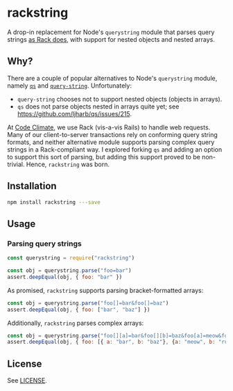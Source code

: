 # rackstring

A drop-in replacement for Node's `querystring` module that parses query strings [as Rack does](https://github.com/rack/rack/blob/master/lib/rack/query_parser.rb), with support for nested objects and nested arrays.

## Why?

There are a couple of popular alternatives to Node's `querystring` module, namely [`qs`](https://github.com/ljharb/qs) and [`query-string`](https://github.com/sindresorhus/query-string). Unfortunately:
- `query-string` chooses not to support nested objects (objects in arrays).
- `qs` does not parse objects nested in arrays quite yet; see https://github.com/ljharb/qs/issues/215.

At [Code Climate](https://codeclimate.com), we use Rack (vis-a-vis Rails) to handle web requests. Many of our client-to-server transactions rely on conforming query string formats, and neither alternative module supports parsing complex query strings in a Rack-compliant way. I explored forking `qs` and adding an option to support this sort of parsing, but adding this support proved to be non-trivial. Hence, `rackstring` was born.

## Installation

```sh
npm install rackstring ---save
```

## Usage

### Parsing query strings

```js
const querystring = require("rackstring")

const obj = querystring.parse("foo=bar")
assert.deepEqual(obj, { foo: "bar" })
```

As promised, `rackstring` supports parsing bracket-formatted arrays:

```js
const obj = querystring.parse("foo[]=bar&foo[]=baz")
assert.deepEqual(obj, { foo: ["bar", "baz"] })
```

Additionally, `rackstring` parses complex arrays:

```js
const obj = querystring.parse("foo[][a]=bar&foo[][b]=baz&foo[a]=meow&foo[b]=ruff")
assert.deepEqual(obj, { foo: [{ a: "bar", b: "baz"}, {a: "meow", b: "ruff"}] })
```

## License

See [LICENSE](LICENSE).
